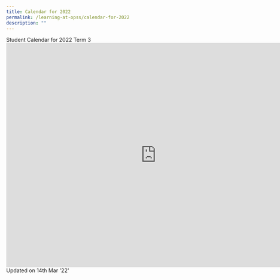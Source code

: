 ```yaml
---
title: Calendar for 2022
permalink: /learning-at-opss/calendar-for-2022
description: ""
---
```

<p>Student Calendar for 2022 Term 3<br /><iframe src="https://calendar.google.com/calendar/embed?height=600&amp;wkst=1&amp;bgcolor=%23ffffff&amp;ctz=Asia%2FSingapore&amp;src=bDVqZTlyNzBxNHFrNnZsdmk5Ymh0cWN2bmNAZ3JvdXAuY2FsZW5kYXIuZ29vZ2xlLmNvbQ&amp;color=%230B8043" width="800" height="600" frameborder="0" scrolling="no"></iframe><br />Updated on 14th Mar '22'</p>